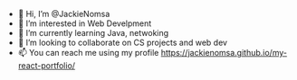 - 👋 Hi, I’m @JackieNomsa
- 👀 I’m interested in Web Develpment
- 🌱 I’m currently learning Java, netwoking
- 💞️ I’m looking to collaborate on CS projects and web dev
- 📫 You can reach me using my profile https://jackienomsa.github.io/my-react-portfolio/

<!---
JackieNomsa/JackieNomsa is a ✨ special ✨ repository because its `README.md` (this file) appears on your GitHub profile.
You can click the Preview link to take a look at your changes.
--->
